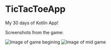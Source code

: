 # TicTacToeApp
My 30 days of Kotlin App!

Screenshots from the game:

![Image of game begining](https://github.com/himanshu-daga/TicTacToeApp/screenshots/game_begin.png)
![Image of mid game](https://github.com/himanshu-daga/TicTacToeApp/screenshots/game_mid.png)
